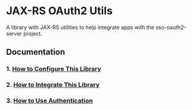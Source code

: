 # JAX-RS OAuth2 Utils

A library with JAX-RS utilities to help integrate apps with the sso-oauth2-server project.

## Documentation

### 1. [How to Configure This Library](./docs/CONFIGURING.md)
### 2. [How to Integrate This Library](./docs/INTEGRATING.md)
### 3. [How to Use Authentication](./docs/USING.md)